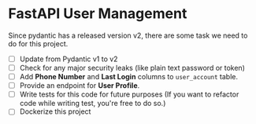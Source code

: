 # FastAPI User Management

Since pydantic has a released version v2, there are some task we need to do for this project.

- [ ] Update from Pydantic v1 to v2
- [ ] Check for any major security leaks (like plain text password or token)
- [ ] Add **Phone Number** and **Last Login** columns to `user_account` table.
- [ ] Provide an endpoint for **User Profile**.
- [ ] Write tests for this code for future purposes (If you want to refactor code while writing test, you're free to do so.)
- [ ] Dockerize this project
